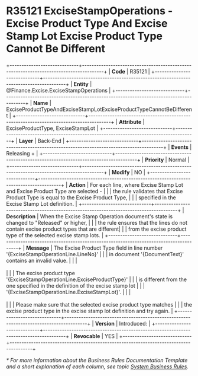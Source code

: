 ﻿---
erp.type: business-rule
erp.entity: Finance.Excise.ExciseStampOperations
---

# R35121 ExciseStampOperations - Excise Product Type And Excise Stamp Lot Excise Product Type Cannot Be Different
+-----------------------------+---------------------------------------------------------------------------------------+
| **Code**                    | R35121                                                                                |
+-----------------------------+---------------------------------------------------------------------------------------+
| **Entity**                  | @Finance.Excise.ExciseStampOperations                                                 |
+-----------------------------+---------------------------------------------------------------------------------------+
| **Name**                    | ExciseProductTypeAndExciseStampLotExciseProductTypeCannotBeDifferent                  |
+-----------------------------+---------------------------------------------------------------------------------------+
| **Attribute**               | ExciseProductType, ExciseStampLot                                                     | 
+-----------------------------+---------------------------------------------------------------------------------------+
| **Layer**                   | Back-End                                                                              |
+-----------------------------+---------------------------------------------------------------------------------------+
| **Events**                  | Releasing +                                                                           |
+-----------------------------+---------------------------------------------------------------------------------------+
| **Priority**                | Normal                                                                                |
+-----------------------------+---------------------------------------------------------------------------------------+
| **Modify**                  | NO                                                                                    |
+-----------------------------+---------------------------------------------------------------------------------------+
| **Action**                  | For each line, where Excise Stamp Lot and Excise Product Type are selected -          |
|                             | the rule validates that Excise Product Type is equal to the Excise Product Type,      |
|                             | specified in the Excise Stamp Lot definition.                                         |
+-----------------------------+---------------------------------------------------------------------------------------+
| **Description**             | When the Excise Stamp Operation document's state is changed to "Released" or higher,  |
|                             | the rule ensures that the lines do not contain excise product types that are different| 
|                             | from the excise product type of the selected excise stamp lots.                       |
+-----------------------------+---------------------------------------------------------------------------------------+
| **Message**                 | The Excise Product Type field in line number '{ExciseStampOperationLine.LineNo}'      |
|                             | in document '{DocumentText}' contains an invalid value.                               |
|                             | <br/><br/>                                                                            |
|                             | The excise product type '{ExciseStampOperationLine.ExciseProductType}'                |
|                             | is different from the one specified in the definition of the excise stamp lot         |
|                             | '{ExciseStampOperationLine.ExciseStampLot}'.                                          |
|                             | <br/><br/>                                                                            |
|                             | Please make sure that the selected еxcise product type matches                        |
|                             | the excise product type in the excise stamp lot definition and try again.             |
+-----------------------------+---------------------------------------------------------------------------------------+
| **Version**                 | Introduced:                                                                           |
+-----------------------------+---------------------------------------------------------------------------------------+
| **Revocable**               | YES                                                                                   |
+-----------------------------+---------------------------------------------------------------------------------------+

*\* For more information about the Business Rules Documentation Template and a short explanation of each column, see
topic [System Business Rules](../templates/template-description-system-business-rules.md).*
